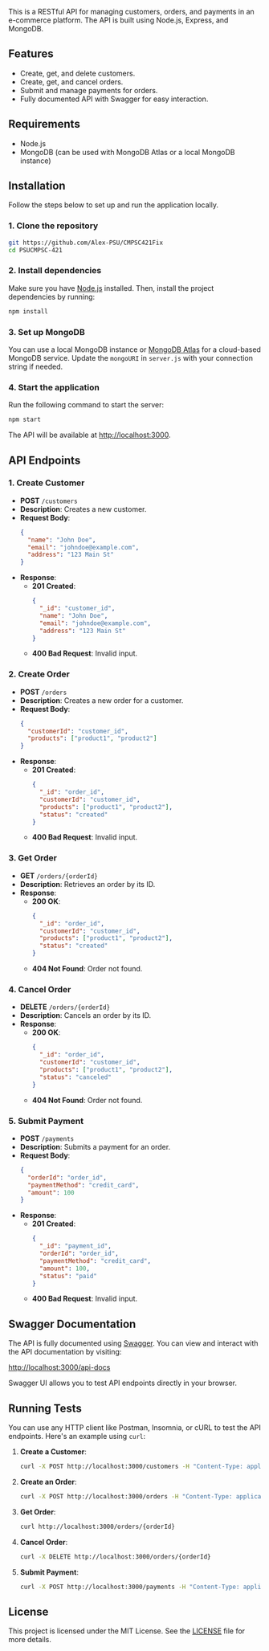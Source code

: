 This is a RESTful API for managing customers, orders, and payments in an e-commerce platform. The API is built using Node.js, Express, and MongoDB.

## Features

- Create, get, and delete customers.
- Create, get, and cancel orders.
- Submit and manage payments for orders.
- Fully documented API with Swagger for easy interaction.

## Requirements

- Node.js
- MongoDB (can be used with MongoDB Atlas or a local MongoDB instance)

## Installation

Follow the steps below to set up and run the application locally.

### 1. Clone the repository

```bash
git https://github.com/Alex-PSU/CMPSC421Fix
cd PSUCMPSC-421
```

### 2. Install dependencies

Make sure you have [Node.js](https://nodejs.org/) installed. Then, install the project dependencies by running:

```bash
npm install
```

### 3. Set up MongoDB

You can use a local MongoDB instance or [MongoDB Atlas](https://www.mongodb.com/cloud/atlas) for a cloud-based MongoDB service. Update the `mongoURI` in `server.js` with your connection string if needed.

### 4. Start the application

Run the following command to start the server:

```bash
npm start
```

The API will be available at [http://localhost:3000](http://localhost:3000).

## API Endpoints

### 1. Create Customer

- **POST** `/customers`
- **Description**: Creates a new customer.
- **Request Body**:
  ```json
  {
    "name": "John Doe",
    "email": "johndoe@example.com",
    "address": "123 Main St"
  }
  ```
- **Response**:
  - **201 Created**:
    ```json
    {
      "_id": "customer_id",
      "name": "John Doe",
      "email": "johndoe@example.com",
      "address": "123 Main St"
    }
    ```
  - **400 Bad Request**: Invalid input.

### 2. Create Order

- **POST** `/orders`
- **Description**: Creates a new order for a customer.
- **Request Body**:
  ```json
  {
    "customerId": "customer_id",
    "products": ["product1", "product2"]
  }
  ```
- **Response**:
  - **201 Created**:
    ```json
    {
      "_id": "order_id",
      "customerId": "customer_id",
      "products": ["product1", "product2"],
      "status": "created"
    }
    ```
  - **400 Bad Request**: Invalid input.

### 3. Get Order

- **GET** `/orders/{orderId}`
- **Description**: Retrieves an order by its ID.
- **Response**:
  - **200 OK**:
    ```json
    {
      "_id": "order_id",
      "customerId": "customer_id",
      "products": ["product1", "product2"],
      "status": "created"
    }
    ```
  - **404 Not Found**: Order not found.

### 4. Cancel Order

- **DELETE** `/orders/{orderId}`
- **Description**: Cancels an order by its ID.
- **Response**:
  - **200 OK**:
    ```json
    {
      "_id": "order_id",
      "customerId": "customer_id",
      "products": ["product1", "product2"],
      "status": "canceled"
    }
    ```
  - **404 Not Found**: Order not found.

### 5. Submit Payment

- **POST** `/payments`
- **Description**: Submits a payment for an order.
- **Request Body**:
  ```json
  {
    "orderId": "order_id",
    "paymentMethod": "credit_card",
    "amount": 100
  }
  ```
- **Response**:
  - **201 Created**:
    ```json
    {
      "_id": "payment_id",
      "orderId": "order_id",
      "paymentMethod": "credit_card",
      "amount": 100,
      "status": "paid"
    }
    ```
  - **400 Bad Request**: Invalid input.

## Swagger Documentation

The API is fully documented using [Swagger](https://swagger.io/). You can view and interact with the API documentation by visiting:

[http://localhost:3000/api-docs](http://localhost:3000/api-docs)

Swagger UI allows you to test API endpoints directly in your browser.

## Running Tests

You can use any HTTP client like Postman, Insomnia, or cURL to test the API endpoints. Here's an example using `curl`:

1. **Create a Customer**:
   ```bash
   curl -X POST http://localhost:3000/customers -H "Content-Type: application/json" -d '{"name":"John Doe","email":"johndoe@example.com","address":"123 Main St"}'
   ```

2. **Create an Order**:
   ```bash
   curl -X POST http://localhost:3000/orders -H "Content-Type: application/json" -d '{"customerId":"customer_id","products":["product1","product2"]}'
   ```

3. **Get Order**:
   ```bash
   curl http://localhost:3000/orders/{orderId}
   ```

4. **Cancel Order**:
   ```bash
   curl -X DELETE http://localhost:3000/orders/{orderId}
   ```

5. **Submit Payment**:
   ```bash
   curl -X POST http://localhost:3000/payments -H "Content-Type: application/json" -d '{"orderId":"order_id","paymentMethod":"credit_card","amount":100}'
   ```

## License

This project is licensed under the MIT License. See the [LICENSE](LICENSE) file for more details.
